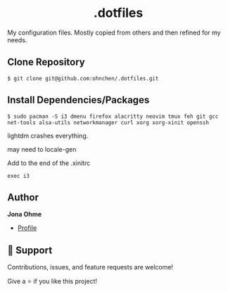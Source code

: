 <h1 align="center">.dotfiles</h1>
My configuration files. Mostly copied from others and then refined for my needs.

## Clone Repository
```console
$ git clone git@github.com:ohnchen/.dotfiles.git
```
## Install Dependencies/Packages
```console
$ sudo pacman -S i3 dmenu firefox alacritty neovim tmux feh git gcc net-tools alsa-utils networkmanager curl xorg xorg-xinit openssh 
```

lightdm crashes everything. 

may need to locale-gen

Add to the end of the .xinitrc
```
exec i3
```
## Author

**Jona Ohme**

- [Profile](https://github.com/ohnchen "ohnchen")

## 🤝 Support

Contributions, issues, and feature requests are welcome!

Give a ⭐️ if you like this project!
